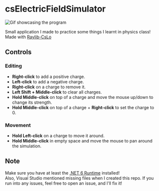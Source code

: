 # csElectricFieldSimulator

![Gif showcasing the program](https://github.com/user-attachments/assets/0718bbc4-e1bd-47b5-ad11-239344e5ab9c)

Small application I made to practice some things I learnt in physics class! \
Made with [Raylib-CsLo](https://github.com/NotNotTech/Raylib-CsLo)

## Controls
### Editing
- **Right-click** to add a positive charge.
- **Left-click** to add a negative charge.
- **Right-click** on a charge to remove it.
- **Left Shift + Middle-click** to clear all charges.
- **Hold Middle-click** on top of a charge and move the mouse up/down to change its strength.
- **Hold Middle-click** on top of a charge + **Right-click** to set the charge to 0.

### Movement
- **Hold Left-click** on a charge to move it around.
- **Hold Middle-click** in empty space and move the mouse to pan around the simulation.

## Note
Make sure you have at least the [.NET 6 Runtime](https://dotnet.microsoft.com/en-us/download/dotnet/6.0) installed! \
Also, Visual Studio mentioned missing files when I created this repo. If you run into any issues, feel free to open an issue, and I'll fix it!
